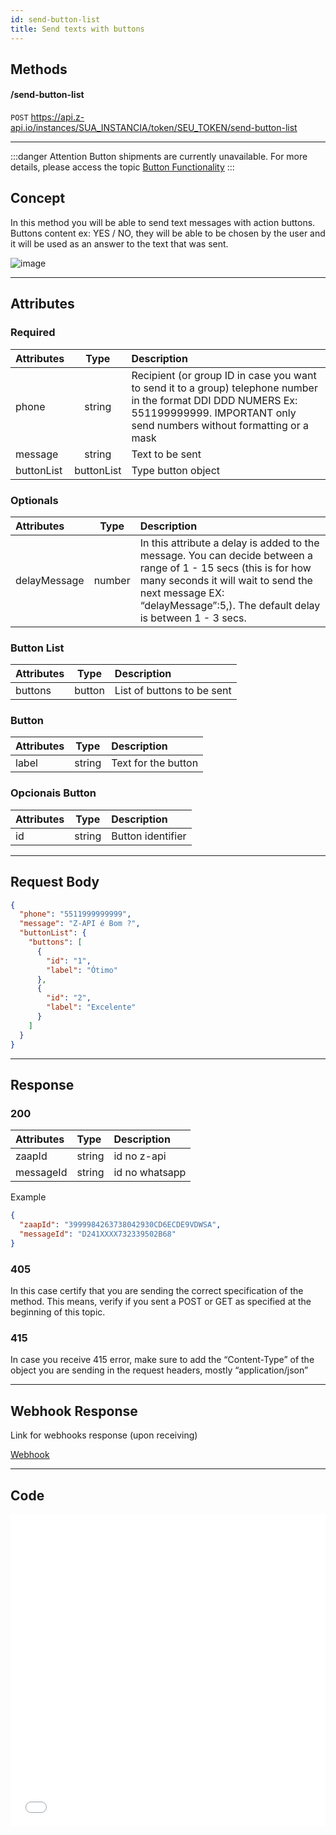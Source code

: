 ```yaml
---
id: send-button-list
title: Send texts with buttons 
---
```


## Methods

#### /send-button-list

`POST` https://api.z-api.io/instances/SUA_INSTANCIA/token/SEU_TOKEN/send-button-list

---

:::danger Attention
Button shipments are currently unavailable. For more details, please access the topic [Button Functionality](https://developer.z-api.io/en/tips/button-status)
:::


## Concept 

In this method you will be able to send text messages with action buttons. Buttons content ex: YES / NO, they will be able to be chosen by the user and it will be used as an answer to the text that was sent.

![image](../../../../../img/SendingButton.jpeg)

---

## Attributes

### Required 

| Attributes | Type | Description |
| :-- | :-: | :-- |
| phone | string | Recipient (or group ID in case you want to send it to a group) telephone number in the format DDI DDD NUMERS Ex: 551199999999. IMPORTANT  only send numbers without formatting or a mask  |
| message | string | Text to be sent |
| buttonList | buttonList | Type button object |

### Optionals 

| Attributes | Type | Description |
| :-- | :-: | :-- |
| delayMessage | number | In this attribute a delay is added to the message. You can decide between a range of 1 - 15 secs (this is for how many seconds it will wait to send the next message EX: “delayMessage”:5,). The default delay is between 1 - 3 secs.|

### Button List

| Attributes |  Type  | Description                     |
| :-------- | :----: | :---------------------------- |
| buttons   | button | List of buttons to be sent    |

### Button

| Attributes |  Type  | Description          |
| :-------- | :----: | :----------------- |
| label     | string | Text for the button |

### Opcionais Button

| Attributes |  Type  | Description              |
| :-------- | :----: | :--------------------- |
| id        | string | Button identifier |

---

## Request Body

```json
{
  "phone": "5511999999999",
  "message": "Z-API é Bom ?",
  "buttonList": {
    "buttons": [
      {
        "id": "1",
        "label": "Ótimo"
      },
      {
        "id": "2",
        "label": "Excelente"
      }
    ]
  }
}
```

---

## Response

### 200

| Attributes | Type   | Description       |
| :-------- | :----- | :------------- |
| zaapId    | string | id no z-api    |
| messageId | string | id no whatsapp |

Example 

```json
{
  "zaapId": "3999984263738042930CD6ECDE9VDWSA",
  "messageId": "D241XXXX732339502B68"
}
```

### 405

In this case certify that you are sending the correct specification of the method. This means, verify if you sent a POST or GET as specified at the beginning of this topic.

### 415

In case you receive 415 error, make sure to add the “Content-Type” of the object you are sending in the request headers, mostly “application/json”

---

## Webhook Response

Link for webhooks response (upon receiving)

[Webhook](../webhooks/on-message-received#exemplo-de-retorno-de-texto-lista-de-botão)

---

## Code

<iframe src="//api.apiembed.com/?source=https://raw.githubusercontent.com/Z-API/z-api-docs/main/json-examples/send-button-list.json&targets=all" frameborder="0" scrolling="no" width="100%" height="500px" seamless></iframe>
